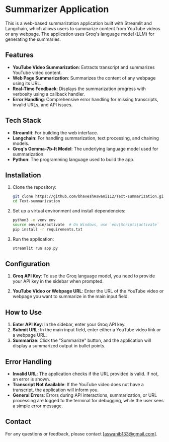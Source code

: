 # Summarizer Application

This is a web-based summarization application built with Streamlit and Langchain, which allows users to summarize content from YouTube videos or any webpage. The application uses Groq's language model (LLM) for generating the summaries. 


## Features
- **YouTube Video Summarization**: Extracts transcript and summarizes YouTube video content.
- **Web Page Summarization**: Summarizes the content of any webpage using its URL.
- **Real-Time Feedback**: Displays the summarization progress with verbosity using a callback handler.
- **Error Handling**: Comprehensive error handling for missing transcripts, invalid URLs, and API issues.
  
## Tech Stack
- **Streamlit**: For building the web interface.
- **Langchain**: For handling summarization, text processing, and chaining models.
- **Groq's Gemma-7b-It Model**: The underlying language model used for summarization.
- **Python**: The programming language used to build the app.

## Installation

1. Clone the repository:
    ```bash
    git clone https://github.com/bhaveshAswani112/Text-summarization.git
    cd Text-summarization
    ```

2. Set up a virtual environment and install dependencies:
    ```bash
    python3 -m venv env
    source env/bin/activate  # On Windows, use `env\Scripts\activate`
    pip install -r requirements.txt
    ```

3. Run the application:
    ```bash
    streamlit run app.py
    ```

## Configuration

1. **Groq API Key**: To use the Groq language model, you need to provide your API key in the sidebar when prompted.
   
2. **YouTube Video or Webpage URL**: Enter the URL of the YouTube video or webpage you want to summarize in the main input field.

## How to Use

1. **Enter API Key**: In the sidebar, enter your Groq API key.
2. **Submit URL**: In the main input field, enter either a YouTube video link or a webpage URL.
3. **Summarize**: Click the "Summarize" button, and the application will display a summarized output in bullet points.
   
## Error Handling
- **Invalid URL**: The application checks if the URL provided is valid. If not, an error is shown.
- **Transcript Not Available**: If the YouTube video does not have a transcript, the application will inform you.
- **General Errors**: Errors during API interactions, summarization, or URL processing are logged to the terminal for debugging, while the user sees a simple error message.


## Contact
For any questions or feedback, please contact [aswanib133@gmail.com].

